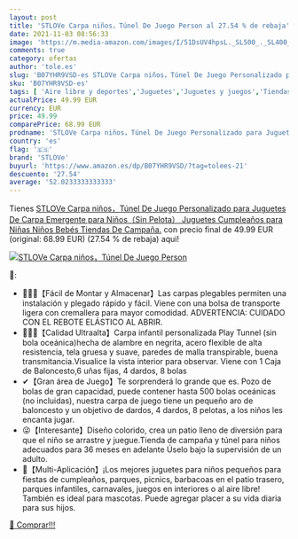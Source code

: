 ```yaml
---
layout: post
title: 'STLOVe Carpa niños，Túnel De Juego Person al 27.54 % de rebaja'
date: 2021-11-03 08:56:33
image: 'https://m.media-amazon.com/images/I/51DsUV4hpsL._SL500_._SL400_.jpg'
comments: true
category: ofertas
author: 'tole.es'
slug: 'B07YHR9VSD-es STLOVe Carpa niños，Túnel De Juego Personalizado para...'
sku: 'B07YHR9VSD-es'
tags: [ 'Aire libre y deportes','Juguetes','Juguetes y juegos','Tiendas de campaña para niños','bebés','stlove', ]
actualPrice: 49.99 EUR
currency: EUR
price: 49.99
comparePrice: 68.99 EUR
prodname: 'STLOVe Carpa niños，Túnel De Juego Personalizado para Juguetes De Carpa Emergente para Niños（Sin Pelota） Juguetes Cumpleaños para Niñas Niños Bebés Tiendas De Campaña.'
country: 'es'
flag: '🇪🇸'
brand: 'STLOVe'
buyurl: 'https://www.amazon.es/dp/B07YHR9VSD/?tag=tolees-21'
descuento: '27.54'
average: '52.0233333333333'
---
```


Tienes [STLOVe Carpa niños，Túnel De Juego Personalizado para Juguetes De Carpa Emergente para Niños（Sin Pelota） Juguetes Cumpleaños para Niñas Niños Bebés Tiendas De Campaña.](https://www.amazon.es/dp/B07YHR9VSD/?tag=tolees-21) con precio final de  49.99 EUR (original: 68.99 EUR) (27.54 %  de rebaja) aqui!

[![STLOVe Carpa niños，Túnel De Juego Person](https://m.media-amazon.com/images/I/51DsUV4hpsL._SL500_._SL400_.jpg)](https://www.amazon.es/dp/B07YHR9VSD/?tag=tolees-21)

🔎:

- 👨‍👧‍👧【Fácil de Montar y Almacenar】Las carpas plegables permiten una instalación y plegado rápido y fácil. Viene con una bolsa de transporte ligera con cremallera para mayor comodidad. ADVERTENCIA: CUIDADO CON EL REBOTE ELÁSTICO AL ABRIR.
- 👩‍👧‍👦【Calidad Ultraalta】Carpa infantil personalizada Play Tunnel (sin bola oceánica)hecha de alambre en negrita, acero flexible de alta resistencia, tela gruesa y suave, paredes de malla transpirable, buena transmitancia.Visualice la vista interior para observar. Viene con 1 Caja de Baloncesto,6 uñas fijas, 4 dardos, 8 bolas
- ✔【Gran área de Juego】Te sorprenderá lo grande que es. Pozo de bolas de gran capacidad, puede contener hasta 500 bolas oceánicas (no incluidas), nuestra carpa de juego tiene un pequeño aro de baloncesto y un objetivo de dardos, 4 dardos, 8 pelotas, a los niños les encanta jugar.
- 😜【Interesante】Diseño colorido, crea un patio lleno de diversión para que el niño se arrastre y juegue.Tienda de campaña y túnel para niños adecuados para 36 meses en adelante Úselo bajo la supervisión de un adulto.
- 🎁【Multi-Aplicación】¡Los mejores juguetes para niños pequeños para fiestas de cumpleaños, parques, picnics, barbacoas en el patio trasero, parques infantiles, carnavales, juegos en interiores o al aire libre! También es ideal para mascotas. Puede agregar placer a su vida diaria para sus hijos.

[🛒 Comprar!!!](https://www.amazon.es/dp/B07YHR9VSD/?tag=tolees-21)
